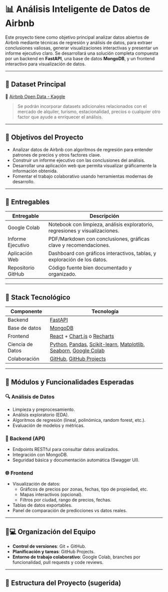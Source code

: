 # 📊 Análisis Inteligente de Datos de Airbnb

Este proyecto tiene como objetivo principal analizar datos abiertos de Airbnb mediante técnicas de regresión y análisis de datos, para extraer conclusiones valiosas, generar visualizaciones interactivas y presentar un informe ejecutivo claro. Se desarrollará una solución completa compuesta por un backend en **FastAPI**, una base de datos **MongoDB**, y un frontend interactivo para visualización de datos.

---

## 📁 Dataset Principal

🔗 [Airbnb Open Data - Kaggle](https://www.kaggle.com/datasets/arianazmoudeh/airbnbopendata)

> Se podrán incorporar datasets adicionales relacionados con el mercado de alquiler, turismo, estacionalidad, precios o cualquier otro factor que ayude a enriquecer el análisis.

---

## 🎯 Objetivos del Proyecto

- Analizar datos de Airbnb con algoritmos de regresión para entender patrones de precios y otros factores clave.
- Construir un informe ejecutivo con las conclusiones del análisis.
- Desarrollar una aplicación web que permita visualizar gráficamente la información obtenida.
- Fomentar el trabajo colaborativo usando herramientas modernas de desarrollo.

---

## 🚀 Entregables

| Entregable              | Descripción                                                                 |
|------------------------|-----------------------------------------------------------------------------|
| Google Colab           | Notebook con limpieza, análisis exploratorio, regresiones y visualizaciones. |
| Informe Ejecutivo      | PDF/Markdown con conclusiones, gráficas clave y recomendaciones.            |
| Aplicación Web         | Dashboard con gráficos interactivos, tablas, y exploración de los datos.    |
| Repositorio GitHub     | Código fuente bien documentado y organizado.                                |

---

## 🧰 Stack Tecnológico

| Componente     | Tecnología                                         |
|----------------|---------------------------------------------------|
| Backend        | [FastAPI](https://fastapi.tiangolo.com/)          |
| Base de datos  | [MongoDB](https://www.mongodb.com/)               |
| Frontend       | [React](https://reactjs.org/) + [Chart.js](https://www.chartjs.org/) o [Recharts](https://recharts.org/en-US/) |
| Ciencia de Datos | [Python](https://www.python.org/), [Pandas](https://pandas.pydata.org/), [Scikit-learn](https://scikit-learn.org/), [Matplotlib](https://matplotlib.org/), [Seaborn](https://seaborn.pydata.org/), [Google Colab](https://colab.research.google.com/) |
| Colaboración   | [GitHub](https://github.com/), [GitHub Projects](https://github.com/features/project-management) |

---

## 🧪 Módulos y Funcionalidades Esperadas

### 🔍 Análisis de Datos
- Limpieza y preprocesamiento.
- Análisis exploratorio (EDA).
- Algoritmos de regresión (lineal, polinómica, random forest, etc.).
- Evaluación de modelos y métricas.

### 🧩 Backend (API)
- Endpoints RESTful para consultar datos analizados.
- Integración con MongoDB.
- Seguridad básica y documentación automática (Swagger UI).

### 🌐 Frontend
- Visualización de datos:
  - Gráficos de precios por zonas, fechas, tipo de propiedad, etc.
  - Mapas interactivos (opcional).
  - Filtros por ciudad, rango de precios, fechas.
- Tablas de datos exportables.
- Panel de comparación de predicciones vs datos reales.

---

## 🧑💻 Organización del Equipo

- **Control de versiones**: Git + GitHub.
- **Planificación y tareas**: GitHub Projects.
- **Entorno de trabajo colaborativo**: Google Colab, branches por funcionalidad, pull requests y code reviews.

---

## 📂 Estructura del Proyecto (sugerida)
